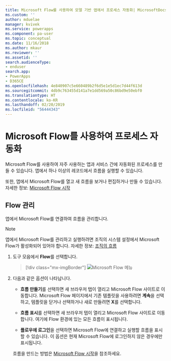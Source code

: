 ```yaml
---
title: Microsoft Flow를 사용하여 모델 기반 앱에서 프로세스 자동화| MicrosoftDocs
ms.custom: ''
author: mduelae
manager: kvivek
ms.service: powerapps
ms.component: pa-user
ms.topic: conceptual
ms.date: 11/16/2018
ms.author: mkaur
ms.reviewer: ''
ms.assetid: ''
search.audienceType:
- enduser
search.app:
- PowerApps
- D365CE
ms.openlocfilehash: 4e840907c5e660489b2f6d5e1e5d1ec7d44f613d
ms.sourcegitcommit: 4db9c763455d141a7e1dd569a50c86bd9e50ebf0
ms.translationtype: HT
ms.contentlocale: ko-KR
ms.lasthandoff: 02/20/2019
ms.locfileid: "56444343"
---
```

# <a name="use-microsoft-flow-to-automate-processes"></a>Microsoft Flow를 사용하여 프로세스 자동화

Microsoft Flow를 사용하여 자주 사용하는 앱과 서비스 간에 자동화된 프로세스를 만들 수 있습니다. 앱에서 하나 이상의 레코드에서 흐름을 실행할 수 있습니다. 

또한, 앱에서 Microsoft Flow를 열고 새 흐름을 보거나 편집하거나 만들 수 있습니다.  자세한 정보: [Microsoft Flow 시작](https://docs.microsoft.com/flow/getting-started)

## <a name="manage-your-flows"></a>Flow 관리 
앱에서 Microsoft Flow를 연결하여 흐름을 관리합니다.
  
> [!NOTE]
> 앱에서 Microsoft Flow를 관리하고 실행하려면 조직의 시스템 설정에서 Microsoft Flow가 활성화되어 있어야 합니다. 자세한 정보:  [조직의 흐름](https://docs.microsoft.com/flow/organization-q-and-a) 
  
1. 도구 모음에서 **Flow**를 선택합니다.  
  
   > [!div class="mx-imgBorder"]
   > ![Microsoft Flow 메뉴](media/flow.png "Microsoft Flow 메뉴") 
  
2. 다음과 같은 옵션이 나타납니다.  
  
   -   **흐름 만들기**를 선택하면 새 브라우저 탭이 열리고 Microsoft Flow 사이트로 이동합니다. Microsoft Flow 페이지에서 기존 템플릿을 사용하려면 **계속**을 선택하고, 템플릿을 닫거나 선택하거나 새로 만들려면 **X**를 선택합니다.  
  
   -   **흐름 표시**를 선택하면 새 브라우저 탭이 열리고 Microsoft Flow 사이트로 이동합니다. 여기에 Flow 환경에 있는 모든 흐름이 표시됩니다.  
  
   -   **플로우에 로그인**을 선택하면 Microsoft Flow에 연결하고 실행할 흐름을 표시할 수 있습니다. 이 옵션은 현재 Microsoft Flow에 로그인하지 않은 경우에만 표시됩니다.  
   
    흐름을 만드는 방법은 [Microsoft Flow 시작](/flow/getting-started)을 참조하세요.  
  
